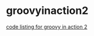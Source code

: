 groovyinaction2
===============

[code listing for groovy in action 2](http://manning.com/koenig2/)

